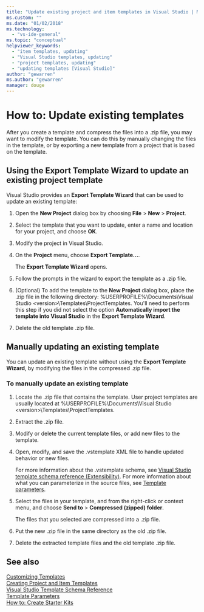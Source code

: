 ```yaml
---
title: "Update existing project and item templates in Visual Studio | Microsoft Docs"
ms.custom: ""
ms.date: "01/02/2018"
ms.technology: 
  - "vs-ide-general"
ms.topic: "conceptual"
helpviewer_keywords: 
  - "item templates, updating"
  - "Visual Studio templates, updating"
  - "project templates, updating"
  - "updating templates [Visual Studio]"
author: "gewarren"
ms.author: "gewarren"
manager: douge
---
```

# How to: Update existing templates

After you create a template and compress the files into a .zip file, you may want to modify the template. You can do this by manually changing the files in the template, or by exporting a new template from a project that is based on the template.

## Using the Export Template Wizard to update an existing project template

Visual Studio provides an **Export Template Wizard** that can be used to update an existing template:

1. Open the **New Project** dialog box by choosing **File** > **New** > **Project**.

1. Select the template that you want to update, enter a name and location for your project, and choose **OK**.

1. Modify the project in Visual Studio.

1. On the **Project** menu, choose **Export Template...**.

    The **Export Template Wizard** opens.

1. Follow the prompts in the wizard to export the template as a .zip file.

1. (Optional) To add the template to the **New Project** dialog box, place the .zip file in the following directory: %USERPROFILE%\Documents\Visual Studio \<version\>\Templates\ProjectTemplates. You'll need to perform this step if you did not select the option **Automatically import the template into Visual Studio** in the **Export Template Wizard**.

1. Delete the old template .zip file.

## Manually updating an existing template

You can update an existing template without using the **Export Template Wizard**, by modifying the files in the compressed .zip file.

### To manually update an existing template

1. Locate the .zip file that contains the template. User project templates are usually located at %USERPROFILE%\Documents\Visual Studio \<version\>\Templates\ProjectTemplates.

1. Extract the .zip file.

1. Modify or delete the current template files, or add new files to the template.

1. Open, modify, and save the .vstemplate XML file to handle updated behavior or new files.

    For more information about the .vstemplate schema, see [Visual Studio template schema reference (Extensibility)](../extensibility/visual-studio-template-schema-reference.md). For more information about what you can parameterize in the source files, see [Template parameters](../ide/template-parameters.md).

1. Select the files in your template, and from the right-click or context menu, and choose **Send to** > **Compressed (zipped) folder**.

    The files that you selected are compressed into a .zip file.

1. Put the new .zip file in the same directory as the old .zip file.

1. Delete the extracted template files and the old template .zip file.

## See also

[Customizing Templates](../ide/customizing-project-and-item-templates.md)  
[Creating Project and Item Templates](../ide/creating-project-and-item-templates.md)  
[Visual Studio Template Schema Reference](../extensibility/visual-studio-template-schema-reference.md)  
[Template Parameters](../ide/template-parameters.md)  
[How to: Create Starter Kits](../ide/how-to-create-starter-kits.md)